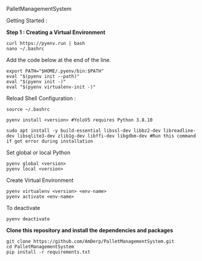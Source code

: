PalletManagementSystem

Getting Started : 

**Step 1 : Creating a Virtual Environment**

    curl https://pyenv.run | bash
    nano ~/.bashrc
    
Add the code below at the end of the line. 

    export PATH="$HOME/.pyenv/bin:$PATH"
    eval "$(pyenv init --path)"
    eval "$(pyenv init -)"
    eval "$(pyenv virtualenv-init -)"

Reload Shell Configuration : 

    source ~/.bashrc

    pyenv install <version> #YoloV5 requires Python 3.8.10

    sudo apt install -y build-essential libssl-dev libbz2-dev libreadline-dev libsqlite3-dev zlib1g-dev libffi-dev libgdbm-dev #Run this command if got error during installation

Set global or local Python

    pyenv global <version>
    pyenv local <version>

Create Virtual Environment

    pyenv virtualenv <version> <env-name>
    pyenv activate <env-name>

To deactivate

    pyenv deactivate

**Clone this repository and install the dependencies and packages**

    git clone https://github.com/AmDerp/PalletManagementSystem.git
    cd PalletManagementSystem
    pip install -r requirements.txt

    
